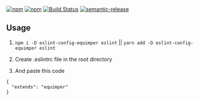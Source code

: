 [![npm](https://img.shields.io/npm/dm/localeval.svg)](https://www.npmjs.com/package/eslint-config-equimper)
[![npm](https://img.shields.io/npm/dt/eslint-config-equimper.svg?style=flat-square)](https://www.npmjs.com/package/eslint-config-equimper)
[![Build Status](https://travis-ci.org/EQuimper/eslint-config-equimper.svg?branch=master)](https://travis-ci.org/EQuimper/eslint-config-equimper)
[![semantic-release](https://img.shields.io/badge/%20%20%F0%9F%93%A6%F0%9F%9A%80-semantic--release-e10079.svg?style=flat-square)](https://github.com/semantic-release/semantic-release)

## Usage

1. `npm i -D eslint-config-equimper eslint` || `yarn add -D eslint-config-equimper eslint`

2. Create .eslintrc file in the root directory

3. And paste this code

```
{
  "extends": "equimper"
}
```